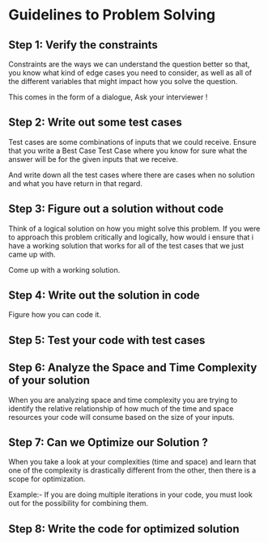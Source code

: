 # Guidelines to Problem Solving

## Step 1: Verify the constraints

Constraints are the ways we can understand the question better so that, you know what kind of edge cases
you need to consider, as well as all of the different variables that might impact how you solve the question.

This comes in the form of a dialogue, Ask your interviewer !

## Step 2: Write out some test cases

Test cases are some combinations of inputs that we could receive. Ensure that you write a Best Case Test Case where you know for sure what 
the answer will be for the given inputs that we receive.

And write down all the test cases where there are cases when no solution and what you have return in that regard.

## Step 3: Figure out a solution without code

Think of a logical solution on how you might solve this problem. If you were to approach this problem critically and logically, how would i ensure
that i have a working solution that works for all of the test cases that we just came up with.

Come up with a working solution.

## Step 4: Write out the solution in code

Figure how you can code it.

## Step 5: Test your code with test cases

## Step 6: Analyze the Space and Time Complexity of your solution

When you are analyzing space and time complexity you are trying to identify the relative relationship of how much of the time and space resources your code will consume based on the size of your inputs.

## Step 7: Can we Optimize our Solution ?

When you take a look at your complexities (time and space) and learn that one of the complexity is drastically different from the other, then
there is a scope for optimization.

Example:- If you are doing multiple iterations in your code, you must look out for the possibility for combining them.

## Step 8: Write the code for optimized solution